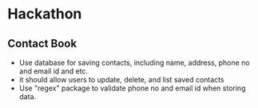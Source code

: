 # Hackathon

## Contact Book

- Use database for saving contacts, including name, address, phone no and email id and etc.
- it should allow users to update, delete, and list saved contacts
- Use "regex" package to validate phone no and email id when storing data.
